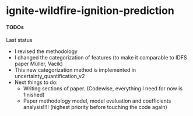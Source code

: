 # ignite-wildfire-ignition-prediction

#### TODOs

Last status
- I revised the methodology 
- I changed the categorization of features (to make it comparable to IDFS paper Müller, Vacik)
- This new categorization method is implemented in uncertainty_quantification_v2
- Next things to do:
    - Writing sections of paper. (Codewise, everything I need for now is finished)
    - Paper methodology model, model evaluation and coefficients analysis!!!! (highest priority before touching the code again)


